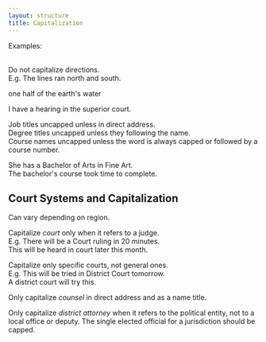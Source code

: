 ```yaml
---
layout: structure
title: Capitalization
---
```

Examples:  
<br>  

Do not capitalize directions.  
E.g. The lines ran north and south.  

one half of the earth's water  

I have a hearing in the superior court.  

Job titles uncapped unless in direct address.  
Degree titles uncapped unless they following the name.  
Course names uncapped unless the word is always capped or followed by a course number.  

She has a Bachelor of Arts in Fine Art.  
The bachelor's course took time to complete.  

## Court Systems and Capitalization  
Can vary depending on region.  

Capitalize *court* only when it refers to a judge.  
E.g. There will be a Court ruling in 20 minutes.  
This will be heard in court later this month.  

Capitalize only specific courts, not general ones.  
E.g. This will be tried in District Court tomorrow.  
A district court will try this.  

Only capitalize *counsel* in direct address and as a name title.  

Only capitalize *district attorney*  when it refers to the political entity, not to a local office or deputy. The single elected official for a jurisdiction should be capped.  












